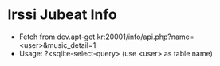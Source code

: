 Irssi Jubeat Info
=====
* Fetch from dev.apt-get.kr:20001/info/api.php?name=&lt;user&gt;&amp;music\_detail=1
* Usage: ?&lt;sqlite-select-query&gt; (use &lt;user&gt; as table name)
